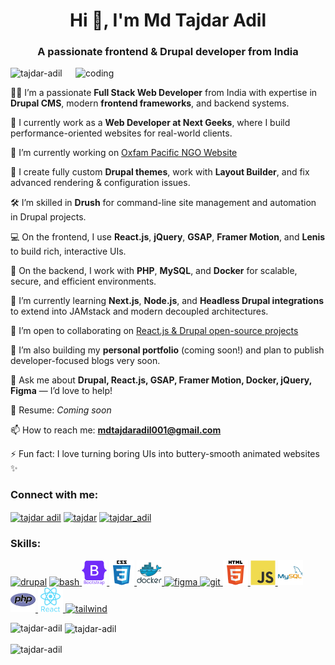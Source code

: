 <h1 align="center">Hi 👋, I'm Md Tajdar Adil</h1>
<h3 align="center">A passionate frontend & Drupal developer from India</h3>

<img align="right" width="400" src="https://camo.githubusercontent.com/2366b34bb903c09617990fb5fff4622f3e941349e846ddb7e73df872a9d21233/68747470733a2f2f63646e2e6472696262626c652e636f6d2f75736572732f3733303730332f73637265656e73686f74732f363538313234332f6176656e746f2e676966" alt="coding">


<p align="left"> <img src="https://komarev.com/ghpvc/?username=tajdar-adil&label=Profile%20views&color=0e75b6&style=flat" alt="tajdar-adil" /> </p>

👨‍💻 I’m a passionate **Full Stack Web Developer** from India with expertise in **Drupal CMS**, modern **frontend frameworks**, and backend systems.

🏢 I currently work as a **Web Developer at Next Geeks**, where I build performance-oriented websites for real-world clients.

🔭 I’m currently working on [Oxfam Pacific NGO Website](https://oxfampacific-test.org/)

🔧 I create fully custom **Drupal themes**, work with **Layout Builder**, and fix advanced rendering & configuration issues.

🛠 I’m skilled in **Drush** for command-line site management and automation in Drupal projects.

💻 On the frontend, I use **React.js**, **jQuery**, **GSAP**, **Framer Motion**, and **Lenis** to build rich, interactive UIs.

🧪 On the backend, I work with **PHP**, **MySQL**, and **Docker** for scalable, secure, and efficient environments.

🌱 I’m currently learning **Next.js**, **Node.js**, and **Headless Drupal integrations** to extend into JAMstack and modern decoupled architectures.

🤝 I’m open to collaborating on [React.js & Drupal open-source projects](https://github.com/Tajdar001)

📁 I’m also building my **personal portfolio** (coming soon!) and plan to publish developer-focused blogs very soon.

💬 Ask me about **Drupal, React.js, GSAP, Framer Motion, Docker, jQuery, Figma** — I’d love to help!

📄 Resume: *Coming soon*

📫 How to reach me: **mdtajdaradil001@gmail.com**

⚡ Fun fact: I love turning boring UIs into buttery-smooth animated websites ✨


<h3 align="left">Connect with me:</h3>
<p align="left">
<a href="https://www.linkedin.com/in/tajdar-adil/" target="blank"><img align="center" src="https://raw.githubusercontent.com/rahuldkjain/github-profile-readme-generator/master/src/images/icons/Social/linked-in-alt.svg" alt="tajdar adil" height="30" width="40" /></a>
<a href="https://stackoverflow.com/users/23131624/tajdar" target="blank"><img align="center" src="https://raw.githubusercontent.com/rahuldkjain/github-profile-readme-generator/master/src/images/icons/Social/stack-overflow.svg" alt="tajdar" height="30" width="40" /></a>
<a href="https://www.codechef.com/users/tajdar_adil" target="blank"><img align="center" src="https://cdn.jsdelivr.net/npm/simple-icons@3.1.0/icons/codechef.svg" alt="tajdar_adil" height="30" width="40" /></a>
</p>

<h3 align="left">Skills:</h3>
<p align="left"> <a href="https://www.drupal.org/" target="_blank" rel="noreferrer"><img src="https://drupalize.me/sites/default/files/styles/max_800w/public/page_images/wordmark2_blue_rgb.png?itok=QVdrDi8u" alt="drupal" width="50" height="40" /></a> <a href="https://www.gnu.org/software/bash/" target="_blank" rel="noreferrer"> <img src="https://www.vectorlogo.zone/logos/gnu_bash/gnu_bash-icon.svg" alt="bash" width="40" height="40"/> </a> <a href="https://getbootstrap.com" target="_blank" rel="noreferrer"> <img src="https://raw.githubusercontent.com/devicons/devicon/master/icons/bootstrap/bootstrap-plain-wordmark.svg" alt="bootstrap" width="40" height="40"/> </a> <a href="https://www.w3schools.com/css/" target="_blank" rel="noreferrer"> <img src="https://raw.githubusercontent.com/devicons/devicon/master/icons/css3/css3-original-wordmark.svg" alt="css3" width="40" height="40"/> </a> <a href="https://www.docker.com/" target="_blank" rel="noreferrer"> <img src="https://raw.githubusercontent.com/devicons/devicon/master/icons/docker/docker-original-wordmark.svg" alt="docker" width="40" height="40"/> </a> <a href="https://www.figma.com/" target="_blank" rel="noreferrer"> <img src="https://www.vectorlogo.zone/logos/figma/figma-icon.svg" alt="figma" width="40" height="40"/> </a> <a href="https://git-scm.com/" target="_blank" rel="noreferrer"> <img src="https://www.vectorlogo.zone/logos/git-scm/git-scm-icon.svg" alt="git" width="40" height="40"/> </a> <a href="https://www.w3.org/html/" target="_blank" rel="noreferrer"> <img src="https://raw.githubusercontent.com/devicons/devicon/master/icons/html5/html5-original-wordmark.svg" alt="html5" width="40" height="40"/> </a> <a href="https://developer.mozilla.org/en-US/docs/Web/JavaScript" target="_blank" rel="noreferrer"> <img src="https://raw.githubusercontent.com/devicons/devicon/master/icons/javascript/javascript-original.svg" alt="javascript" width="40" height="40"/> </a> <a href="https://www.mysql.com/" target="_blank" rel="noreferrer"> <img src="https://raw.githubusercontent.com/devicons/devicon/master/icons/mysql/mysql-original-wordmark.svg" alt="mysql" width="40" height="40"/> </a> <a href="https://www.php.net" target="_blank" rel="noreferrer"> <img src="https://raw.githubusercontent.com/devicons/devicon/master/icons/php/php-original.svg" alt="php" width="40" height="40"/> </a> <a href="https://reactjs.org/" target="_blank" rel="noreferrer"> <img src="https://raw.githubusercontent.com/devicons/devicon/master/icons/react/react-original-wordmark.svg" alt="react" width="40" height="40"/> </a> <a href="https://tailwindcss.com/" target="_blank" rel="noreferrer"> <img src="https://www.vectorlogo.zone/logos/tailwindcss/tailwindcss-icon.svg" alt="tailwind" width="40" height="40"/> </a> </p>

<p><img align="left" src="https://github-readme-stats.vercel.app/api/top-langs?username=tajdar-adil&show_icons=true&locale=en&layout=compact" alt="tajdar-adil" /></p>

<p>&nbsp;<img align="center" src="https://github-readme-stats.vercel.app/api?username=tajdar-adil&show_icons=true&locale=en" alt="tajdar-adil" /></p>

<p><img align="center" src="https://github-readme-streak-stats.herokuapp.com/?user=tajdar-adil&" alt="tajdar-adil" /></p>
